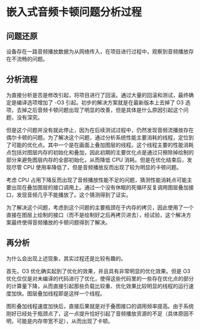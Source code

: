 # 嵌入式音频卡顿问题分析过程

## 问题还原

设备存在一路音频播放数据为从网络传入，在项目进行过程中，观察到音频播放存在不流畅的问题。

## 分析流程

为直接分析是否是修改引起，将项目进行了回滚。通过大量的回滚和测试，最终确定是编译选项增加了 -O3 引起。初步的解决方案就是在最新版本上去掉了 O3 选项，去掉之后音频卡顿问题出现了明显的改善，但是具体是什么原因引起这个问题，没有深究。  

但是这个问题并没有就此停止，因为在后续测试过程中，仍然发现音频流播放存在偶尔卡顿的问题。为了解决这个问题，通过分析系统性能主要消耗的线程，定位到了可能的优化点。其中一个是在画面上叠加图层的线程。这个线程主要的性能消耗点包括对图层内存的初始化和叠加，因此初期的主要优化点是通过只擦除掉绘制的部分来避免图层内存的全部初始化，从而降低 CPU 消耗。但是在优化结束后，发现尽管 CPU 使用率降低了，但是音频播放反而出现了较为明显的卡顿问题。

考虑 CPU 占用下降反而出现了音频播放性能不足的问题，猜测性能消耗点可能主要出现在叠加图层的接口调用上。通过一个没有休眠的死循环反复调用图层叠加接口，发现音频几乎不能播放了。这个猜测得到了证实。

为了解决这个问题，考虑到这个问题的主要瓶颈在于内存的拷贝，因此使用了一个直接在图层上绘制的接口（而不是绘制好之后再拷贝进去），经试验，这个解决方案最终使得音频播放的卡顿问题得到了解决。

## 再分析

为什么会出现上述现象，其实过程还是比较有趣的。

首先，O3 优化确实起到了优化的效果，并且具有非常明显的优化效果。但是 O3 优化仅仅是对未编译的代码进行了优化，使得这些代码里的一些存在优化点的部分的计算量下降，从而直接引起那些负载比较重、优化效果比较明显的线程的运行速度加快。图层叠加线程即是这样一个线程。

图形叠加线程速度加快后，直接后果就是对于叠图接口的调用频率提高。由于系统刚好已经处于瓶颈点了，这一点提升恰好引起了音频播放资源的不足（具体原因不明，可能是内存带宽不足），从而出现了卡顿。

